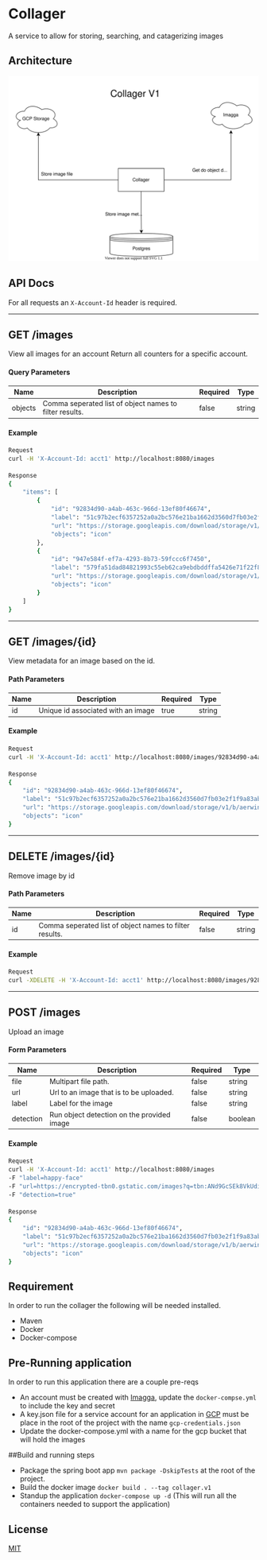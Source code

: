 # Collager
A service to allow for storing, searching, and catagerizing images


## Architecture
![Collager Architecture](https://github.com/aerwin3/collager/blob/main/docs/collager.svg?raw=true)


## API Docs

For all requests an `X-Account-Id` header is required.

-------------------------------
## GET /images
View all images for an account
Return all counters for a specific account.

#### Query Parameters
Name | Description | Required | Type
--- | --- | --- | ---
objects | Comma seperated list of object names to filter results. | false | string

#### Example
```bash
Request
curl -H 'X-Account-Id: acct1' http://localhost:8080/images

Response
{
    "items": [
        {
            "id": "92834d90-a4ab-463c-966d-13ef80f46674",
            "label": "51c97b2ecf6357252a0a2bc576e21ba1662d3560d7fb03e2f1f9a83ab2490e09",
            "url": "https://storage.googleapis.com/download/storage/v1/b/aerwin-test-collager/o/92834d90-a4ab-463c-966d-13ef80f46674?generation=1634712407416780&alt=media",
            "objects": "icon"
        },
        {
            "id": "947e584f-ef7a-4293-8b73-59fccc6f7450",
            "label": "579fa51dad84821993c55eb62ca9ebdbddffa5426e71f22f85f46a180c445d67",
            "url": "https://storage.googleapis.com/download/storage/v1/b/aerwin-test-collager/o/947e584f-ef7a-4293-8b73-59fccc6f7450?generation=1634704276510756&alt=media",
            "objects": "icon"
        }
    ]
}
```
-------------------------------
## GET /images/{id}
View metadata for an image based on the id.

#### Path Parameters
Name | Description | Required | Type
--- | --- | --- | ---
id | Unique id associated with an image | true | string

#### Example
```bash
Request
curl -H 'X-Account-Id: acct1' http://localhost:8080/images/92834d90-a4ab-463c-966d-13ef80f46674

Response
{
    "id": "92834d90-a4ab-463c-966d-13ef80f46674",
    "label": "51c97b2ecf6357252a0a2bc576e21ba1662d3560d7fb03e2f1f9a83ab2490e09",
    "url": "https://storage.googleapis.com/download/storage/v1/b/aerwin-test-collager/o/92834d90-a4ab-463c-966d-13ef80f46674?generation=1634712407416780&alt=media",
    "objects": "icon"
}
```
-------------------------------
## DELETE /images/{id}
Remove image by id

#### Path Parameters
Name | Description | Required | Type
--- | --- | --- | ---
id | Comma seperated list of object names to filter results. | false | string


#### Example
```bash
Request
curl -XDELETE -H 'X-Account-Id: acct1' http://localhost:8080/images/92834d90-a4ab-463c-966d-13ef80f46674
```

-------------------------------
## POST /images
Upload an image

#### Form Parameters
Name | Description | Required | Type
--- | --- | --- | ---
file | Multipart file path. | false | string
url  | Url to an image that is to be uploaded. | false | string
label | Label for the image | false | string
detection | Run object detection on the provided image | false | boolean

#### Example
```bash
Request
curl -H 'X-Account-Id: acct1' http://localhost:8080/images 
-F "label=happy-face"
-F "url=https://encrypted-tbn0.gstatic.com/images?q=tbn:ANd9GcSEk8VkUdiVga98u36sJuPA9en55G7LD8Q1sQ&usqp=CAU" 
-F "detection=true"

Response
{
    "id": "92834d90-a4ab-463c-966d-13ef80f46674",
    "label": "51c97b2ecf6357252a0a2bc576e21ba1662d3560d7fb03e2f1f9a83ab2490e09",
    "url": "https://storage.googleapis.com/download/storage/v1/b/aerwin-test-collager/o/92834d90-a4ab-463c-966d-13ef80f46674?generation=1634712407416780&alt=media",
    "objects": "icon"
}
```

## Requirement
In order to run the collager the following will be needed installed.
- Maven
- Docker
- Docker-compose 

## Pre-Running application
In order to run this application there are a couple pre-reqs
- An account must be created with [Imagga](https://imagga.com), update the `docker-compse.yml` to include the key and secret
- A key.json file for a service account for an application in [GCP](https://console.cloud.google.com/apis/credentials/serviceaccountkey) must be place in the root of the project with the name `gcp-credentials.json`
- Update the docker-compose.yml with a name for the gcp bucket that will hold the images

##Build and running steps
- Package the spring boot app `mvn package -DskipTests` at the root of the project.
- Build the docker image `docker build . --tag collager.v1`
- Standup the application `docker-compose up -d` (This will run all the containers needed to support the application)

## License
[MIT](https://choosealicense.com/licenses/mit/)
